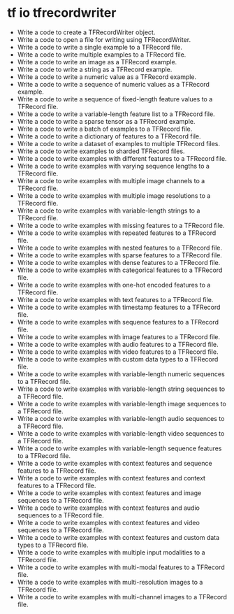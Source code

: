# tf io tfrecordwriter

- Write a code to create a TFRecordWriter object.
- Write a code to open a file for writing using TFRecordWriter.
- Write a code to write a single example to a TFRecord file.
- Write a code to write multiple examples to a TFRecord file.
- Write a code to write an image as a TFRecord example.
- Write a code to write a string as a TFRecord example.
- Write a code to write a numeric value as a TFRecord example.
- Write a code to write a sequence of numeric values as a TFRecord example.
- Write a code to write a sequence of fixed-length feature values to a TFRecord file.
- Write a code to write a variable-length feature list to a TFRecord file.
- Write a code to write a sparse tensor as a TFRecord example.
- Write a code to write a batch of examples to a TFRecord file.
- Write a code to write a dictionary of features to a TFRecord file.
- Write a code to write a dataset of examples to multiple TFRecord files.
- Write a code to write examples to sharded TFRecord files.
- Write a code to write examples with different features to a TFRecord file.
- Write a code to write examples with varying sequence lengths to a TFRecord file.
- Write a code to write examples with multiple image channels to a TFRecord file.
- Write a code to write examples with multiple image resolutions to a TFRecord file.
- Write a code to write examples with variable-length strings to a TFRecord file.
- Write a code to write examples with missing features to a TFRecord file.
- Write a code to write examples with repeated features to a TFRecord file.
- Write a code to write examples with nested features to a TFRecord file.
- Write a code to write examples with sparse features to a TFRecord file.
- Write a code to write examples with dense features to a TFRecord file.
- Write a code to write examples with categorical features to a TFRecord file.
- Write a code to write examples with one-hot encoded features to a TFRecord file.
- Write a code to write examples with text features to a TFRecord file.
- Write a code to write examples with timestamp features to a TFRecord file.
- Write a code to write examples with sequence features to a TFRecord file.
- Write a code to write examples with image features to a TFRecord file.
- Write a code to write examples with audio features to a TFRecord file.
- Write a code to write examples with video features to a TFRecord file.
- Write a code to write examples with custom data types to a TFRecord file.
- Write a code to write examples with variable-length numeric sequences to a TFRecord file.
- Write a code to write examples with variable-length string sequences to a TFRecord file.
- Write a code to write examples with variable-length image sequences to a TFRecord file.
- Write a code to write examples with variable-length audio sequences to a TFRecord file.
- Write a code to write examples with variable-length video sequences to a TFRecord file.
- Write a code to write examples with variable-length sequence features to a TFRecord file.
- Write a code to write examples with context features and sequence features to a TFRecord file.
- Write a code to write examples with context features and context features to a TFRecord file.
- Write a code to write examples with context features and image sequences to a TFRecord file.
- Write a code to write examples with context features and audio sequences to a TFRecord file.
- Write a code to write examples with context features and video sequences to a TFRecord file.
- Write a code to write examples with context features and custom data types to a TFRecord file.
- Write a code to write examples with multiple input modalities to a TFRecord file.
- Write a code to write examples with multi-modal features to a TFRecord file.
- Write a code to write examples with multi-resolution images to a TFRecord file.
- Write a code to write examples with multi-channel images to a TFRecord file.